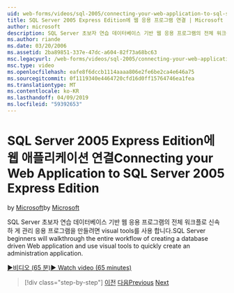```yaml
---
uid: web-forms/videos/sql-2005/connecting-your-web-application-to-sql-server-2005-express-edition
title: SQL Server 2005 Express Edition에 웹 응용 프로그램 연결 | Microsoft Docs
author: microsoft
description: SQL Server 초보자 연습 데이터베이스 기반 웹 응용 프로그램의 전체 워크플로는 administrat 신속 하 게 만들려면 시각적 도구를 사용 하는 중...
ms.author: riande
ms.date: 03/20/2006
ms.assetid: 2ba89851-337e-47dc-a604-82f73a68bc63
msc.legacyurl: /web-forms/videos/sql-2005/connecting-your-web-application-to-sql-server-2005-express-edition
msc.type: video
ms.openlocfilehash: eafe8f6dccb1114aaaa806e2fe6be2ca4e646a75
ms.sourcegitcommit: 0f1119340e4464720cfd16d0ff15764746ea1fea
ms.translationtype: MT
ms.contentlocale: ko-KR
ms.lasthandoff: 04/09/2019
ms.locfileid: "59392653"
---
```

# <a name="connecting-your-web-application-to-sql-server-2005-express-edition"></a><span data-ttu-id="85689-103">SQL Server 2005 Express Edition에 웹 애플리케이션 연결</span><span class="sxs-lookup"><span data-stu-id="85689-103">Connecting your Web Application to SQL Server 2005 Express Edition</span></span>

<span data-ttu-id="85689-104">by [Microsoft](https://github.com/microsoft)</span><span class="sxs-lookup"><span data-stu-id="85689-104">by [Microsoft](https://github.com/microsoft)</span></span>

<span data-ttu-id="85689-105">SQL Server 초보자 연습 데이터베이스 기반 웹 응용 프로그램의 전체 워크플로 신속 하 게 관리 응용 프로그램을 만들려면 visual tools를 사용 합니다.</span><span class="sxs-lookup"><span data-stu-id="85689-105">SQL Server beginners will walkthrough the entire workflow of creating a database driven Web application and use visual tools to quickly create an administration application.</span></span>

[<span data-ttu-id="85689-106">&#9654;비디오 (65 분)</span><span class="sxs-lookup"><span data-stu-id="85689-106">&#9654; Watch video (65 minutes)</span></span>](https://channel9.msdn.com/Blogs/ASP-NET-Site-Videos/connecting-your-web-application-to-sql-server-2005-express-edition)

> [!div class="step-by-step"]
> <span data-ttu-id="85689-107">[이전](understanding-security-and-network-connectivity.md)
> [다음](using-sql-server-management-studio.md)</span><span class="sxs-lookup"><span data-stu-id="85689-107">[Previous](understanding-security-and-network-connectivity.md)
[Next](using-sql-server-management-studio.md)</span></span>
